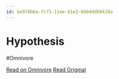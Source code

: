 ```yaml
---
id: be978bba-fc71-11ee-b1e2-8bbdddb0418a
---
```


# Hypothesis
#Omnivore

[Read on Omnivore](https://omnivore.app/me/hypothesis-18eea485e36)
[Read Original](https://hypothes.is/a/DpKZFPxqEe6Pm78jq5gv8A)

